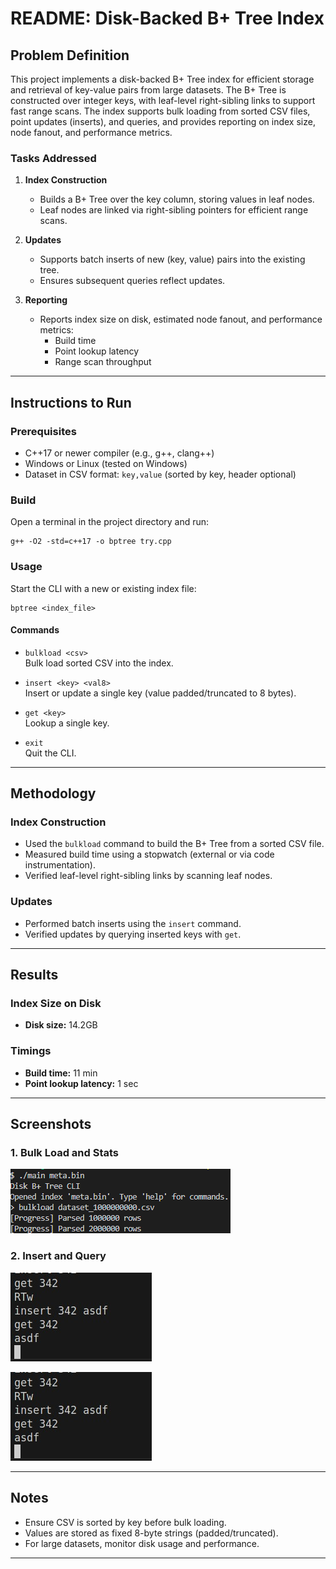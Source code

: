 # README: Disk-Backed B+ Tree Index

## Problem Definition

This project implements a disk-backed B+ Tree index for efficient storage and retrieval of key-value pairs from large datasets. The B+ Tree is constructed over integer keys, with leaf-level right-sibling links to support fast range scans. The index supports bulk loading from sorted CSV files, point updates (inserts), and queries, and provides reporting on index size, node fanout, and performance metrics.

### Tasks Addressed

1. **Index Construction**  
   - Builds a B+ Tree over the key column, storing values in leaf nodes.  
   - Leaf nodes are linked via right-sibling pointers for efficient range scans.

2. **Updates**  
   - Supports batch inserts of new (key, value) pairs into the existing tree.  
   - Ensures subsequent queries reflect updates.

3. **Reporting**  
   - Reports index size on disk, estimated node fanout, and performance metrics:  
     - Build time  
     - Point lookup latency  
     - Range scan throughput

---

## Instructions to Run

### Prerequisites

- C++17 or newer compiler (e.g., g++, clang++)
- Windows or Linux (tested on Windows)
- Dataset in CSV format: `key,value` (sorted by key, header optional)

### Build

Open a terminal in the project directory and run:

```
g++ -O2 -std=c++17 -o bptree try.cpp
```

### Usage

Start the CLI with a new or existing index file:

```
bptree <index_file>
```

#### Commands

- `bulkload <csv>`  
  Bulk load sorted CSV into the index.

- `insert <key> <val8>`  
  Insert or update a single key (value padded/truncated to 8 bytes).

- `get <key>`  
  Lookup a single key.

- `exit`  
  Quit the CLI.

---

## Methodology

### Index Construction

- Used the `bulkload` command to build the B+ Tree from a sorted CSV file.
- Measured build time using a stopwatch (external or via code instrumentation).
- Verified leaf-level right-sibling links by scanning leaf nodes.

### Updates

- Performed batch inserts using the `insert` command.
- Verified updates by querying inserted keys with `get`.

---

## Results

### Index Size on Disk

- **Disk size:** 14.2GB

### Timings

- **Build time:** 11 min
- **Point lookup latency:** 1 sec

---

## Screenshots

### 1. Bulk Load and Stats

![Bulk Load Screenshot](screenshots\bulkload.png)

### 2. Insert and Query

![Insert Screenshot](screenshots\insert2.jpg)

![Insert Screenshot](screenshots/insert2.jpg)

---

## Notes

- Ensure CSV is sorted by key before bulk loading.
- Values are stored as fixed 8-byte strings (padded/truncated).
- For large datasets, monitor disk usage and performance.

---

